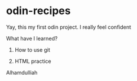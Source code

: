 # odin-recipes
Yay, this my first odin project. I really feel confident

What have I learned?

1. How to use git

2. HTML practice

Alhamdulliah 